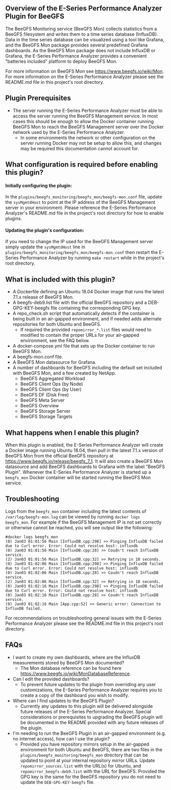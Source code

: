 Overview of the E-Series Performance Analyzer Plugin for BeeGFS
---------------------------------------------------------------

The BeeGFS Monitoring service (BeeGFS Mon) collects statistics from a BeeGFS filesystem and writes them to a time series database (InfluxDB). Data in the time series database can be visualized using a tool like Grafana, and the BeeGFS Mon package provides several predefined Grafana dashboards. As the BeeGFS Mon package does not include InfluxDB or Grafana, the E-Series Performance Analyzer provides a convenient "batteries included" platform to deploy BeeGFS Mon. 

For more information on BeeGFS Mon see https://www.beegfs.io/wiki/Mon. For more information on the E-Series Performance Analyzer please see the README.md file in this project's root directory.

Plugin Prerequisites
--------------------
* The server running the E-Series Performance Analyzer must be able to access the server running the BeeGFS Management service. In most cases this should be enough to allow the Docker container running BeeGFS Mon to reach the BeeGFS Management server over the Docker network used by the E-Series Performance Analyzer. 
    * In some environments the network or other configuration on the server running Docker may not be setup to allow this, and changes may be required this documentation cannot account for.

What configuration is required before enabling this plugin?
-----------------------------------------------------------

#### Initially configuring the plugin:
In the `plugins/beegfs_monitoring/beegfs_mon/beegfs-mon.conf` file, update the `sysMgmtdHost` to point at the IP address of the BeeGFS Management server in your environment. Please reference the E-Series Performance Analyzer's README.md file in the project's root directory for how to enable plugins.

#### Updating the plugin's configuration:
If you need to change the IP used for the BeeGFS Management server simply update the `sysMgmtdHost` line in `plugins/beegfs_monitoring/beegfs_mon/beegfs-mon.conf` then restart the E-Series Performance Analyzer by running `make restart` while in the project's root directory.

What is included with this plugin?
----------------------------------
* A Dockerfile defining an Ubuntu 18.04 Docker image that runs the latest 7.1.x release of BeeGFS Mon.
* A beegfs-deb9.list file with the official BeeGFS repository and a DEB-GPG-KEY-beegfs file containing the corresponding GPG key.
* A repo_check.sh script that automatically detects if the container is being built in an air-gapped environment, and if needed adds alternate repositories for both Ubuntu and BeeGFS.
    * If required the provided `repomirror_*.list` files would need to modified to contain the proper URLs for your air-gapped environment, see the FAQ below.
* A docker-compose.yml file that sets up the Docker container to run BeeGFS Mon.
* A beegfs-mon.conf file.
* A BeeGFS Mon datasource for Grafana.
* A number of dashboards for BeeGFS including the default set included with BeeGFS Mon, and a few created by NetApp.
    * BeeGFS Aggregated Workload
    * BeeGFS Client Ops (by Node)
    * BeeGFS Client Ops (by User)
    * BeeGFS DF (Disk Free)
    * BeeGFS Meta Server
    * BeeGFS Overview
    * BeeGFS Storage Server
    * BeeGFS Storage Targets 

What happens when I enable this plugin? 
---------------------------------------
When this plugin is enabled, the E-Series Performance Analyzer will create a Docker image running Ubuntu 18.04, then pull in the latest 7.1.x version of BeeGFS Mon from the official BeeGFS repository at https://www.beegfs.io/release/beegfs_7_1. It will also create a BeeGFS Mon datasource and add BeeGFS dashboards to Grafana with the label "BeeGFS Plugin". Whenever the E-Series Performance Analyzer is started up a `beegfs_mon` Docker container will be started running the BeeGFS Mon service.

Troubleshooting
---------------
Logs from the `beegfs_mon` container including the latest contents of `/var/log/beegfs-mon.log` can be viewed by running `docker logs beegfs_mon`. For example if the BeeGFS Management IP is not set correctly or otherwise cannot be reached, you will see output like the following:
```
#docker logs beegfs_mon
(0) Jan03 01:01:56 Main [InfluxDB.cpp:298] >> Pinging InfluxDB failed due to Curl error. Error: Could not resolve host: influxdb
(0) Jan03 01:01:56 Main [InfluxDB.cpp:28] >> Coudn't reach InfluxDB service.
(2) Jan03 01:01:56 Main [InfluxDB.cpp:32] >> Retrying in 10 seconds.
(0) Jan03 01:02:06 Main [InfluxDB.cpp:298] >> Pinging InfluxDB failed due to Curl error. Error: Could not resolve host: influxdb
(0) Jan03 01:02:06 Main [InfluxDB.cpp:28] >> Coudn't reach InfluxDB service.
(2) Jan03 01:02:06 Main [InfluxDB.cpp:32] >> Retrying in 10 seconds.
(0) Jan03 01:02:16 Main [InfluxDB.cpp:298] >> Pinging InfluxDB failed due to Curl error. Error: Could not resolve host: influxdb
(0) Jan03 01:02:16 Main [InfluxDB.cpp:28] >> Coudn't reach InfluxDB service.
(0) Jan03 01:02:16 Main [App.cpp:52] >> Generic error: Connection to InfluxDB failed.
```
For recommendations on troubleshooting general issues with the E-Series Performance Analyzer please see the README.md file in this project's root directory.

FAQs
-----

* I want to create my own dashboards, where are the InfluxDB measurements stored by BeeGFS Mon documented? 
    * The Mon database reference can be found here https://www.beegfs.io/wiki/MonDatabaseReference.
* Can I edit the provided dashboards? 
    * To prevent future updates to the plugin from overriding any user customizations, the E-Series Performance Analyzer requires you to create a copy of the dashboard you wish to modify.
* Where can I find updates to the BeeGFS Plugin?
    * Currently any updates to this plugin will be delivered alongside future releases of the E-Series Performance Analyzer. Special considerations or prerequisites to upgrading the BeeGFS plugin will be documented in the README provided with any future releases of the plugin.
* I'm needing to run the BeeGFS Plugin in an air-gapped environment (e.g. no internet access), how can I use the plugin?  
    * Provided you have repository mirrors setup in the air-gapped environment for both Ubuntu and BeeGFS, there are two files in the `plugins/beegfs_monitoring/beegfs_mon` directory that can be updated to point at your internal repository mirror URLs. Update `repomirror_sources.list` with the URL(s) for Ubuntu, and `repomirror_beegfs-deb9.list` with the URL for BeeGFS. Provided the GPG key is the same for the BeeGFS repository you do not need to update the `DEB-GPG-KEY-beegfs` file. 